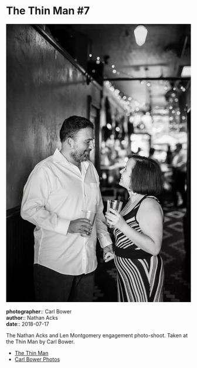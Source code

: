 # The Thin Man #7

![Nathan and Len standing in the back hallway of the Thin Man](assets/2018-07-17-set-1-the-thin-man-07.webp)

**photographer**:: Carl Bower  
**author**:: Nathan Acks  
**date**:: 2018-07-17

The Nathan Acks and Len Montgomery engagement photo-shoot. Taken at the Thin Man by Carl Bower.

* [The Thin Man](http://www.thinmantavern.com)
* [Carl Bower Photos](https://carlbowerphotos.com)
